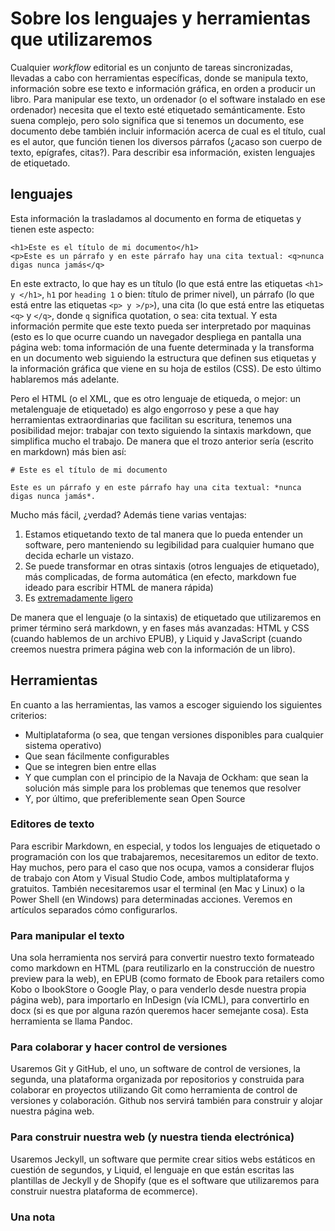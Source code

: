 # Sobre los lenguajes y herramientas que utilizaremos

Cualquier _workflow_ editorial es un conjunto de tareas sincronizadas, llevadas a cabo con herramientas específicas, donde se manipula texto, información sobre ese texto e información gráfica, en orden a  producir un libro. Para manipular ese texto, un ordenador (o el software instalado en ese ordenador) necesita que el texto esté etiquetado  semánticamente. Esto suena complejo, pero solo significa que si tenemos un documento, ese documento debe también incluir información acerca de cual es el título, cual es el autor, que función tienen los diversos párrafos (¿acaso son cuerpo de texto, epígrafes, citas?). Para describir esa información, existen lenguajes de etiquetado.

## lenguajes

Esta información la trasladamos al documento en forma de etiquetas y tienen este aspecto:

````
<h1>Este es el título de mi documento</h1>
<p>Este es un párrafo y en este párrafo hay una cita textual: <q>nunca digas nunca jamás</q>
````
En este extracto, lo que hay es un título (lo que está entre las etiquetas `<h1> y </h1>`, `h1` por `heading 1` o bien: título de primer nivel), un párrafo (lo que está entre las etiquetas `<p> y >/p>`), una cita (lo que está entre las etiquetas `<q>` y `</q>`, donde `q` significa quotation, o sea: cita textual. Y esta información permite que este texto pueda ser interpretado por maquinas (esto es lo que ocurre cuando un navegador despliega en pantalla una página web: toma información de una fuente determinada y la transforma en un documento web siguiendo la estructura que definen sus etiquetas y la información gráfica que viene en su hoja de estilos (CSS). De esto último hablaremos más adelante.

Pero el HTML (o el XML, que es otro lenguaje de etiqueda, o mejor: un metalenguaje de etiquetado) es algo engorroso y pese a que hay herramientas extraordinarias que facilitan su escritura, tenemos una posibilidad mejor: trabajar con texto siguiendo la sintaxis markdown, que simplifica mucho el trabajo. De manera que el trozo anterior sería (escrito en markdown) más bien así:

````
# Este es el título de mi documento

Este es un párrafo y en este párrafo hay una cita textual: *nunca digas nunca jamás*.
````
Mucho más fácil, ¿verdad? Además tiene varias ventajas:

1. Estamos etiquetando texto de tal manera que lo pueda entender un software, pero manteniendo su legibilidad para cualquier humano que decida echarle un vistazo.
2. Se puede transformar en otras sintaxis (otros lenguajes de etiquetado), más complicadas, de forma automática (en efecto, markdown fue ideado para escribir HTML de manera rápida)
3. Es [extremadamente ligero](/wordVersusMarkdown.md)

De manera que el lenguaje (o la sintaxis) de etiquetado que utilizaremos en primer término será markdown, y en fases más avanzadas: HTML y CSS (cuando hablemos de un archivo EPUB), y Liquid y JavaScript (cuando creemos nuestra primera página web con la información de un libro).

## Herramientas

En cuanto a las herramientas, las vamos a escoger siguiendo los siguientes criterios:

- Multiplataforma (o sea, que tengan versiones disponibles para cualquier sistema operativo)
- Que sean fácilmente configurables
- Que se integren bien entre ellas
- Y que cumplan con el principio de la Navaja de Ockham: que sean la solución más simple para los problemas que tenemos que resolver
- Y, por último, que preferiblemente sean Open Source

### Editores de texto

Para escribir Markdown, en especial, y todos los lenguajes de etiquetado o programación con los que trabajaremos, necesitaremos un editor de texto. Hay muchos, pero para el caso que nos ocupa, vamos a considerar flujos de trabajo con Atom y Visual Studio Code, ambos multiplataforma y gratuitos. También necesitaremos usar el terminal (en Mac y Linux) o la Power Shell (en Windows) para determinadas acciones. Veremos en artículos separados cómo configurarlos.


### Para manipular el texto

Una sola herramienta nos servirá para convertir nuestro texto formateado como markdown en HTML (para reutilizarlo en la construcción de nuestro preview para la web), en EPUB (como formato de Ebook para retailers como Kobo o IbookStore o Google Play, o para venderlo desde nuestra propia página web), para importarlo en InDesign (vía ICML), para convertirlo en docx (si es que por alguna razón queremos hacer semejante cosa). Esta herramienta se llama Pandoc.

### Para colaborar y hacer control de versiones

Usaremos Git y GitHub, el uno, un software de control de versiones, la segunda, una plataforma organizada por repositorios y construida para colaborar en proyectos utilizando Git como herramienta de control de versiones y colaboración. Github nos servirá también para construir y alojar nuestra página web.

### Para construir nuestra web (y nuestra tienda electrónica)

Usaremos Jeckyll, un software que permite crear sitios webs estáticos en cuestión de segundos, y Liquid, el lenguaje en que están escritas las plantillas de Jeckyll y de Shopify (que es el software que utilizaremos para construir nuestra plataforma de ecommerce).

### Una nota
